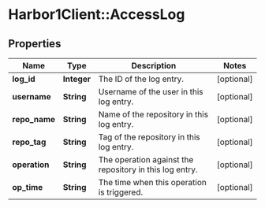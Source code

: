 # Harbor1Client::AccessLog

## Properties
Name | Type | Description | Notes
------------ | ------------- | ------------- | -------------
**log_id** | **Integer** | The ID of the log entry. | [optional] 
**username** | **String** | Username of the user in this log entry. | [optional] 
**repo_name** | **String** | Name of the repository in this log entry. | [optional] 
**repo_tag** | **String** | Tag of the repository in this log entry. | [optional] 
**operation** | **String** | The operation against the repository in this log entry. | [optional] 
**op_time** | **String** | The time when this operation is triggered. | [optional] 


